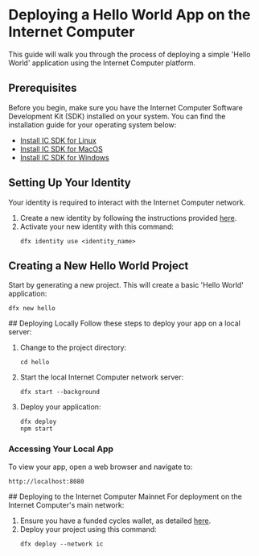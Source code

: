 # Deploying a Hello World App on the Internet Computer

This guide will walk you through the process of deploying a simple 'Hello World' application using the Internet Computer platform.

## Prerequisites
Before you begin, make sure you have the Internet Computer Software Development Kit (SDK) installed on your system. You can find the installation guide for your operating system below:
- [Install IC SDK for Linux](IC_SDK_Linux.md)
- [Install IC SDK for MacOS](IC_SDK_MacOS.md)
- [Install IC SDK for Windows](IC_SDK_Windows.md)

## Setting Up Your Identity
Your identity is required to interact with the Internet Computer network.
1. Create a new identity by following the instructions provided [here](DFX\_Wallet.md).
2. Activate your new identity with this command:
   ```shell
   dfx identity use <identity_name>
   ```

## Creating a New Hello World Project
Start by generating a new project. This will create a basic 'Hello World' application:
```shell
dfx new hello
```

\## Deploying Locally
Follow these steps to deploy your app on a local server:
1. Change to the project directory:
   ```shell
   cd hello
   ```
2. Start the local Internet Computer network server:
   ```shell
   dfx start --background
   ```
3. Deploy your application:
   ```shell
   dfx deploy
   npm start
   ```

### Accessing Your Local App
To view your app, open a web browser and navigate to:
```
http://localhost:8080
```

\## Deploying to the Internet Computer Mainnet
For deployment on the Internet Computer's main network:
1. Ensure you have a funded cycles wallet, as detailed [here](DFX\_Wallet.md).
2. Deploy your project using this command:
   ```shell
   dfx deploy --network ic
   ```
